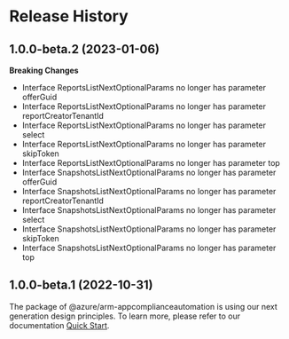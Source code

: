 # Release History
    
## 1.0.0-beta.2 (2023-01-06)
    
**Breaking Changes**

  - Interface ReportsListNextOptionalParams no longer has parameter offerGuid
  - Interface ReportsListNextOptionalParams no longer has parameter reportCreatorTenantId
  - Interface ReportsListNextOptionalParams no longer has parameter select
  - Interface ReportsListNextOptionalParams no longer has parameter skipToken
  - Interface ReportsListNextOptionalParams no longer has parameter top
  - Interface SnapshotsListNextOptionalParams no longer has parameter offerGuid
  - Interface SnapshotsListNextOptionalParams no longer has parameter reportCreatorTenantId
  - Interface SnapshotsListNextOptionalParams no longer has parameter select
  - Interface SnapshotsListNextOptionalParams no longer has parameter skipToken
  - Interface SnapshotsListNextOptionalParams no longer has parameter top
    
    
## 1.0.0-beta.1 (2022-10-31)

The package of @azure/arm-appcomplianceautomation is using our next generation design principles. To learn more, please refer to our documentation [Quick Start](https://aka.ms/js-track2-quickstart).
